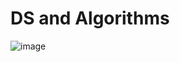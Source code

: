 # DS and Algorithms
![image](https://user-images.githubusercontent.com/52704166/153891502-19ea6027-8c3f-413f-a4c6-ee7df1a64e4e.png)
